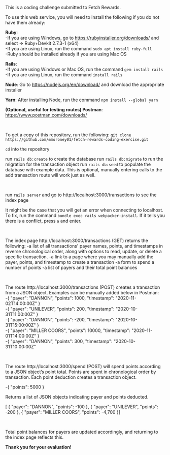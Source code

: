 This is a coding challenge submitted to Fetch Rewards.

To use this web service, you will need to install the following if you do not have them already:

**Ruby**:<br />
-If you are using Windows, go to https://rubyinstaller.org/downloads/ and select => Ruby+Devkit 2.7.3-1 (x64)<br />
-If you are using Linux, run the command `sudo apt install ruby-full`<br />
-Ruby should be installed already if you are using Mac OS

**Rails**:<br />
-If you are using Windows or Mac OS, run the command `gem install rails`<br />
-If you are using Linux, run the command `install rails`

**Node**: Go to https://nodejs.org/en/download/ and download the appropriate installer

**Yarn**: After installing Node, run the command `npm install --global yarn`

**(Optional, useful for testing routes) Postman**: https://www.postman.com/downloads/

<br />

To get a copy of this repository, run the following:
`git clone https://github.com/mmoroney01/fetch-rewards-coding-exercise.git`

`cd` into the repository

run `rails db:create` to create the database
run `rails db:migrate` to run the migration for the transaction object
run `rails db:seed` to populate the database with example data. This is optional, manually entering calls to the add transaction route will work just as well.

<br />

run `rails server` and go to http://localhost:3000/transactions to see the index page

It might be the case that you will get an error when connecting to localhost. To fix, run the command `bundle exec rails webpacker:install`. If it tells you there is a conflict, press `a` and enter.

<br />

The index page http://localhost:3000/transactions (GET) returns the following:
-a list of all transactions' payer names, points, and timestamps in reverse chronological order, along with options to read, update, or delete a specific transaction.
-a link to a page where you may manually add the payer, points, and timestamp to create a transaction
-a form to spend a number of points
-a list of payers and their total point balances

<br />

The route http://localhost:3000/transactions (POST) creates a transaction from a JSON object. Examples can be manually added below in Postman:
<br />
-{ "payer": "DANNON", "points": 1000, "timestamp": "2020-11-02T14:00:00Z" }<br />
-{ "payer": "UNILEVER", "points": 200, "timestamp": "2020-10-31T11:00:00Z" }<br />
-{ "payer": "DANNON", "points": -200, "timestamp": "2020-10-31T15:00:00Z" }<br />
-{ "payer": "MILLER COORS", "points": 10000, "timestamp": "2020-11-01T14:00:00Z" }<br />
-{ "payer": "DANNON", "points": 300, "timestamp": "2020-10-31T10:00:00Z" <br />

<br />

The route http://localhost:3000/spend (POST) will spend points according to a JSON object’s point total. Points are spent in chronological order by transaction. Each point deduction creates a transaction object. 

-{ "points": 5000 }

Returns a list of JSON objects indicating payer and points deducted.

[    { "payer": "DANNON", "points": -100 },    { "payer": "UNILEVER", "points": -200 },    { "payer": "MILLER COORS", "points": -4,700 }]

<br />

Total point balances for payers are updated accordingly, and returning to the index page reflects this.

**Thank you for your evaluation!**
